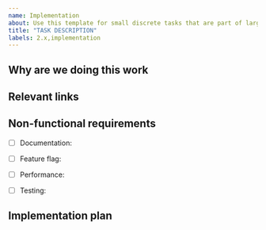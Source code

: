 ```yaml
---
name: Implementation
about: Use this template for small discrete tasks that are part of large issues.
title: "TASK DESCRIPTION"
labels: 2.x,implementation
---
```


<!--
Implementation issues are used to break-up a large piece of work into small, discrete tasks that can
move independently through the build workflow steps. They're typically used to populate a Feature
Initiative. Once created, an implementation issue is usually refined in order to populate and review the
implementation plan and weight.
-->

## Why are we doing this work
<!--
A brief explanation of the why, not the what or how. Assume the reader doesn't know the
background and won't have time to dig-up information from comment threads.
-->


## Relevant links
<!--
Information that the developer might need to refer to when implementing the issue.

- [Design Issue](https://gitlab.com/gitlab-org/gitlab/-/issues/<id>)
  - [Design 1](https://gitlab.com/gitlab-org/gitlab/-/issues/<id>/designs/<image>.png)
  - [Design 2](https://gitlab.com/gitlab-org/gitlab/-/issues/<id>/designs/<image>.png)
- [Similar implementation](https://gitlab.com/gitlab-org/gitlab/-/merge_requests/<id>)
-->


## Non-functional requirements
<!--
Add details for required items and delete others.
-->

- [ ] Documentation:
- [ ] Feature flag:
- [ ] Performance:
- [ ] Testing:


## Implementation plan
<!--
Steps and the parts of the code that will need to get updated. The plan can also
call-out responsibilities for other team members or teams.

e.g.:

- [ ] ~frontend Step 1
  - [ ] `@person` Step 1a
- [ ] ~frontend Step 2

-->
